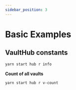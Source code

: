 ```yaml
---
sidebar_position: 3
---
```


# Basic Examples

## VaultHub constants

```bash
yarn start hub r info
```

**Count of all vaults**

```bash
yarn start hub r v-count
```
